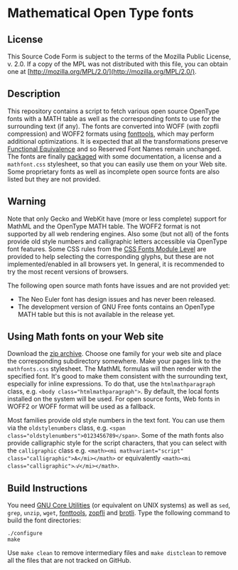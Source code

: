Mathematical Open Type fonts
============================

License
-------

This Source Code Form is subject to the terms of the Mozilla Public
License, v. 2.0. If a copy of the MPL was not distributed with this
file, you can obtain one at
[http://mozilla.org/MPL/2.0/](http://mozilla.org/MPL/2.0/).

Description
-----------

This repository contains a script to fetch various open source OpenType fonts
with a MATH table as well as the corresponding fonts to use for the surrounding
text (if any). The fonts are converted into WOFF (with zopfli compression) and
WOFF2 formats using
[fonttools](https://github.com/behdad/fonttools), which may perform additional
optimizations. It is expected that all the transformations preserve
[Functional Equivalence](http://scripts.sil.org/cms/scripts/page.php?site_id=nrsi&id=OFL_web_fonts_and_RFNs#33301a9c)
and so Reserved Font Names remain unchanged. The fonts are finally
[packaged](https://github.com/fred-wang/MathFonts/archive/gh-pages.zip) with
some documentation, a license and a `mathfont.css` stylesheet, so that you can
easily use them on your Web site. Some proprietary fonts as well as incomplete
open source fonts are also listed but they are not provided.

Warning
-------

Note that only Gecko and WebKit have (more or less complete) support for MathML
and the OpenType MATH table. The WOFF2 format is not supported by all web
rendering engines.
Also some (but not all) of the fonts provide old style numbers and calligraphic
letters accessible via OpenType font features. Some CSS rules from the
[CSS Fonts Module Level](http://dev.w3.org/csswg/css-fonts/)
are provided to help selecting the corresponding glyphs, but these are not
implemented/enabled in all browsers yet.
In general, it is recommended to try the most recent versions of browsers.

The following open source math fonts have issues and are not provided yet:
- The Neo Euler font has design issues and has never been released.
- The development version of GNU Free fonts contains an OpenType MATH table
  but this is not available in the release yet.

Using Math fonts on your Web site
---------------------------------

Download the
[zip archive](https://github.com/fred-wang/MathFonts/archive/gh-pages.zip).
Choose one family for your web site and place the corresponding subdirectory
somewhere.
Make your pages link to the `mathfonts.css` stylesheet. The MathML formulas
will then render with the specified font. It's good to make them consistent
with the surrounding text, especially for inline expressions. To do that,
use the `htmlmathparagraph` class, e.g. `<body class="htmlmathparagraph">`.
By default, the local fonts installed on the system will be used. For open
source fonts, Web fonts in WOFF2 or WOFF format will be used as a fallback.

Most families provide old style numbers in the text font. You can use them via
the `oldstylenumbers` class, e.g.
`<span class="oldstylenumbers">0123456789</span>`. Some of the math fonts also
provide calligraphic style for the script characters, that you can select
with the `calligraphic` class e.g.
`<math><mi mathvariant="script" class="calligraphic">A</mi></math>` or
equivalently `<math><mi class="calligraphic">𝒜</mi></math>`.

Build Instructions
------------------

You need [GNU Core Utilities](https://en.wikipedia.org/wiki/GNU_Core_Utilities)
(or equivalent on UNIX systems) as well as `sed`, `grep`, `unzip`, `wget`,
[fonttools](https://github.com/behdad/fonttools),
[zopfli](https://github.com/anthrotype/py-zopfli) and
[brotli](https://github.com/google/brotli/). Type the following command
to build the font directories:

    ./configure
    make

Use `make clean` to remove intermediary files and `make distclean` to remove
all the files that are not tracked on GitHub.
